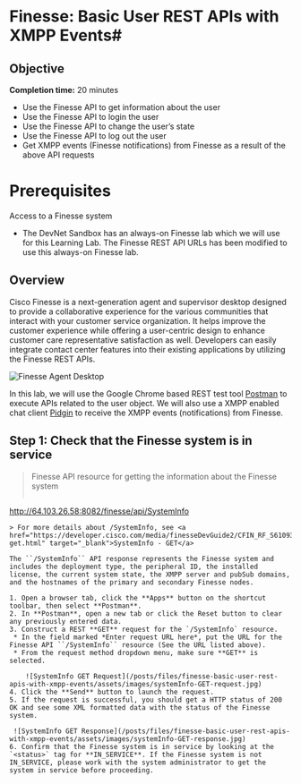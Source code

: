 # Finesse: Basic User REST APIs with XMPP Events#

## Objective ##

**Completion time:** 20 minutes

* Use the Finesse API to get information about the user
* Use the Finesse API to login the user
* Use the Finesse API to change the user’s state
* Use the Finesse API to log out the user
* Get XMPP events (Finesse notifications) from Finesse as a result of the above API requests

# Prerequisites

Access to a Finesse system
* The DevNet Sandbox has an always-on Finesse lab which we will use for this Learning Lab. The Finesse REST API URLs has been modified to use this always-on Finesse lab.

## Overview
Cisco Finesse is a next-generation agent and supervisor desktop designed to provide a collaborative experience for the various communities that interact with your customer service organization. It helps improve the customer experience while offering a user-centric design to enhance customer care representative satisfaction as well. Developers can easily integrate contact center features into their existing applications by utilizing the Finesse REST APIs.

![Finesse Agent Desktop](/posts/files/finesse-basic-user-rest-apis-with-xmpp-events/assets/images/finesse-agent-desktop.jpg)

In this lab, we will use the Google Chrome based REST test tool <a href="https://www.getpostman.com/" target="_blank">Postman</a> to execute APIs related to the user object. We will also use a XMPP enabled chat client <a href="https://pidgin.im/" target="_blank">Pidgin</a> to receive the XMPP events (notifications) from Finesse.

## Step 1: Check that the Finesse system is in service

> Finesse API resource for getting the information about the Finesse system
>  ```http
http://64.103.26.58:8082/finesse/api/SystemInfo
```
> For more details about /SystemInfo, see <a href="https://developer.cisco.com/media/finesseDevGuide2/CFIN_RF_S6109343_00_systeminfo-get.html" target="_blank">SystemInfo - GET</a>

The ``/SystemInfo`` API response represents the Finesse system and includes the deployment type, the peripheral ID, the installed license, the current system state, the XMPP server and pubSub domains, and the hostnames of the primary and secondary Finesse nodes.

1. Open a browser tab, click the **Apps** button on the shortcut toolbar, then select **Postman**.
2. In **Postman**, open a new tab or click the Reset button to clear any previously entered data.
3. Construct a REST **GET** request for the `/SystemInfo` resource.
 * In the field marked *Enter request URL here*, put the URL for the Finesse API ``/SystemInfo`` resource (See the URL listed above).
 * From the request method dropdown menu, make sure **GET** is selected.

	![SystemInfo GET Request](/posts/files/finesse-basic-user-rest-apis-with-xmpp-events/assets/images/systemInfo-GET-request.jpg)
4. Click the **Send** button to launch the request.
5. If the request is successful, you should get a HTTP status of 200 OK and see some XML formatted data with the status of the Finesse system.

 ![SystemInfo GET Response](/posts/files/finesse-basic-user-rest-apis-with-xmpp-events/assets/images/systemInfo-GET-response.jpg)
6. Confirm that the Finesse system is in service by looking at the `<status>` tag for **IN_SERVICE**. If the Finesse system is not IN_SERVICE, please work with the system administrator to get the system in service before proceeding.